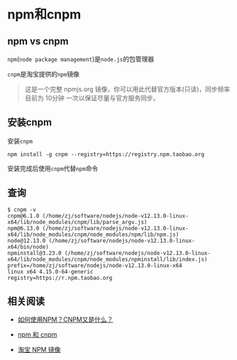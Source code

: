 
# npm和cnpm

## npm vs cnpm

`npm`(`node package management`)是`node.js`的包管理器

`cnpm`是淘宝提供的`npm`镜像

>这是一个完整 npmjs.org 镜像，你可以用此代替官方版本(只读)，同步频率目前为 10分钟 一次以保证尽量与官方服务同步。

## 安装cnpm

安装`cnpm`

    npm install -g cnpm --registry=https://registry.npm.taobao.org

安装完成后使用`cnpm`代替`npm`命令

## 查询

```
$ cnpm -v
cnpm@6.1.0 (/home/zj/software/nodejs/node-v12.13.0-linux-x64/lib/node_modules/cnpm/lib/parse_argv.js)
npm@6.13.0 (/home/zj/software/nodejs/node-v12.13.0-linux-x64/lib/node_modules/cnpm/node_modules/npm/lib/npm.js)
node@12.13.0 (/home/zj/software/nodejs/node-v12.13.0-linux-x64/bin/node)
npminstall@3.23.0 (/home/zj/software/nodejs/node-v12.13.0-linux-x64/lib/node_modules/cnpm/node_modules/npminstall/lib/index.js)
prefix=/home/zj/software/nodejs/node-v12.13.0-linux-x64 
linux x64 4.15.0-64-generic 
registry=https://r.npm.taobao.org
```

## 相关阅读

* [如何使用NPM？CNPM又是什么？](https://www.jianshu.com/p/f581cf9360a2)

* [npm 和 cnpm](https://www.jianshu.com/p/115594f64b41)

* [淘宝 NPM 镜像](http://npm.taobao.org/)
